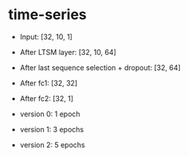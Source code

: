 # time-series

- Input: [32, 10, 1]
- After LTSM layer: [32, 10, 64]
- After last sequence selection + dropout: [32, 64]
- After fc1: [32, 32]
- After fc2: [32, 1]


- version 0: 1 epoch
- version 1: 3 epochs
- version 2: 5 epochs